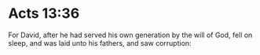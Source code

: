 # Acts 13:36

For David, after he had served his own generation by the will of God, fell on sleep, and was laid unto his fathers, and saw corruption: